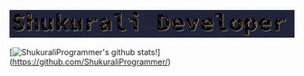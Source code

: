 ![Welcome!](COIp95v7.gif)

[![ShukuraliProgrammer's github stats!](https://github-readme-stats.vercel.app/api/pin/?username=ShukuraliProgrammer&repo=github-readme-stats&cache_seconds=86400&theme=gruvbox)]
(https://github.com/ShukuraliProgrammer/)
